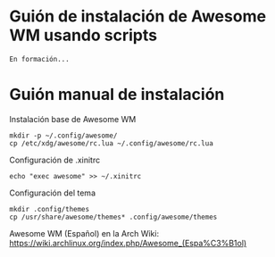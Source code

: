 Guión de instalación de Awesome WM usando scripts
===========

	En formación...

Guión manual de instalación
===========

Instalación base de Awesome WM

  	mkdir -p ~/.config/awesome/
	cp /etc/xdg/awesome/rc.lua ~/.config/awesome/rc.lua

Configuración de .xinitrc

	echo "exec awesome" >> ~/.xinitrc

Configuración del tema

	mkdir .config/themes
	cp /usr/share/awesome/themes* .config/awesome/themes
	
Awesome WM (Español) en la Arch Wiki: https://wiki.archlinux.org/index.php/Awesome_(Espa%C3%B1ol)
